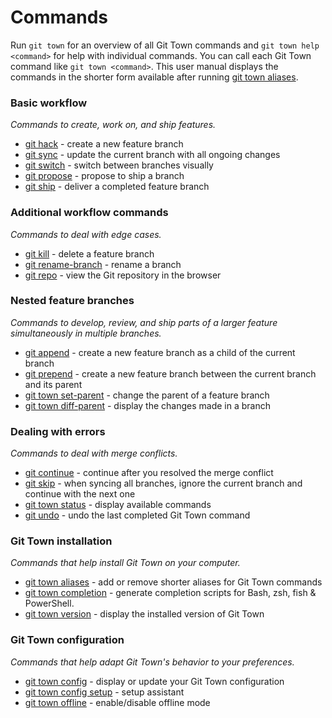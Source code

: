 # Commands

Run `git town` for an overview of all Git Town commands and
`git town help <command>` for help with individual commands. You can call each
Git Town command like `git town <command>`. This user manual displays the
commands in the shorter form available after running
[git town aliases](commands/aliases.md).

### Basic workflow

_Commands to create, work on, and ship features._

- [git hack](commands/hack.md) - create a new feature branch
- [git sync](commands/sync.md) - update the current branch with all ongoing
  changes
- [git switch](commands/switch.md) - switch between branches visually
- [git propose](commands/propose.md) - propose to ship a branch
- [git ship](commands/ship.md) - deliver a completed feature branch

### Additional workflow commands

_Commands to deal with edge cases._

- [git kill](commands/kill.md) - delete a feature branch
- [git rename-branch](commands/rename-branch.md) - rename a branch
- [git repo](commands/repo.md) - view the Git repository in the browser

### Nested feature branches

_Commands to develop, review, and ship parts of a larger feature simultaneously
in multiple branches._

- [git append](commands/append.md) - create a new feature branch as a child of
  the current branch
- [git prepend](commands/prepend.md) - create a new feature branch between the
  current branch and its parent
- [git town set-parent](commands/set-parent.md) - change the parent of a feature
  branch
- [git town diff-parent](commands/diff-parent.md) - display the changes made in
  a branch

### Dealing with errors

_Commands to deal with merge conflicts._

- [git continue](commands/continue.md) - continue after you resolved the merge
  conflict
- [git skip](commands/skip.md) - when syncing all branches, ignore the current
  branch and continue with the next one
- [git town status](commands/status.md) - display available commands
- [git undo](commands/undo.md) - undo the last completed Git Town command

### Git Town installation

_Commands that help install Git Town on your computer._

- [git town aliases](commands/aliases.md) - add or remove shorter aliases for
  Git Town commands
- [git town completion](commands/completions.md) - generate completion scripts
  for Bash, zsh, fish & PowerShell.
- [git town version](commands/version.md) - display the installed version of Git
  Town

### Git Town configuration

_Commands that help adapt Git Town's behavior to your preferences._

- [git town config](commands/config.md) - display or update your Git Town
  configuration
- [git town config setup](commands/config-offline.md) - setup assistant
- [git town offline](commands/config-offline.md) - enable/disable offline mode
